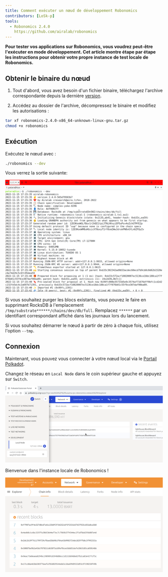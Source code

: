 ```yaml
---
title: Comment exécuter un nœud de développement Robonomics
contributors: [LoSk-p]
tools:   
  - Robonomics 2.4.0
    https://github.com/airalab/robonomics
---
```


**Pour tester vos applications sur Robonomics, vous voudrez peut-être l'exécuter en mode développement. Cet article montre étape par étape
les instructions pour obtenir votre propre instance de test locale de Robonomics.**


## Obtenir le binaire du nœud

1. Tout d'abord, vous avez besoin d'un fichier binaire, téléchargez l'archive correspondante depuis la dernière [version](https://github.com/airalab/robonomics/releases).

2. Accédez au dossier de l'archive, décompressez le binaire et modifiez les autorisations :

```bash
tar xf robonomics-2.4.0-x86_64-unknown-linux-gnu.tar.gz
chmod +x robonomics
```

## Exécution

Exécutez le nœud avec :

```bash
./robonomics --dev
```
Vous verrez la sortie suivante:

![robonomics](../images/dev-node/robonomics.png)

<robo-wiki-note type="note" title="From Scratch">

  Si vous souhaitez purger les blocs existants, vous pouvez le faire en supprimant RocksDB à l'emplacement `/tmp/substrate******/chains/dev/db/full`.
  Remplacez `******` par un identifiant correspondant affiché dans les journaux lors du lancement.

  Si vous souhaitez démarrer le nœud à partir de zéro à chaque fois, utilisez l'option `--tmp`.

</robo-wiki-note>

## Connexion

Maintenant, vous pouvez vous connecter à votre nœud local via le [Portail Polkadot](https://polkadot.js.org/apps/#/explorer).

Changez le réseau en `Local Node` dans le coin supérieur gauche et appuyez sur `Switch`.

![switch](../images/dev-node/portal.png)

Bienvenue dans l'instance locale de Robonomics !

![local_node](../images/dev-node/dev-portal.png)


